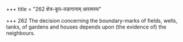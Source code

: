 +++
title = "262 क्षेत्र-कूप-तडागानाम् आरामस्य"

+++
262	The decision concerning the boundary-marks of fields, wells, tanks, of gardens and houses depends upon (the evidence of) the neighbours.